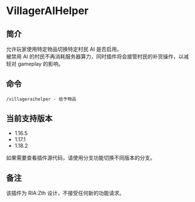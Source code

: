 # VillagerAIHelper

## 简介
允许玩家使用特定物品切换特定村民 AI 是否启用。  
被禁用 AI 的村民不再消耗服务器算力，同时插件将会接管村民的补货操作，以减轻对 gameplay 的影响。

## 命令

```plain
/villageraihelper - 给予物品
```

## 当前支持版本

- 1.16.5
- 1.17.1
- 1.18.2

如果需要查看插件源代码，请使用分支功能切换不同版本的分支。

## 备注

该插件为 RIA:Zth 设计，不接受任何新的功能请求。
